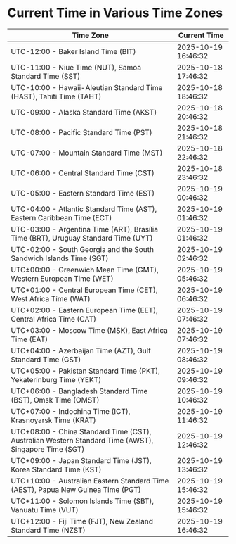 # Current Time in Various Time Zones

| Time Zone | Current Time |
|-----------|--------------|
| UTC-12:00 - Baker Island Time (BIT) | 2025-10-19 16:46:32 |
| UTC-11:00 - Niue Time (NUT), Samoa Standard Time (SST) | 2025-10-18 17:46:32 |
| UTC-10:00 - Hawaii-Aleutian Standard Time (HAST), Tahiti Time (TAHT) | 2025-10-18 18:46:32 |
| UTC-09:00 - Alaska Standard Time (AKST) | 2025-10-18 20:46:32 |
| UTC-08:00 - Pacific Standard Time (PST) | 2025-10-18 21:46:32 |
| UTC-07:00 - Mountain Standard Time (MST) | 2025-10-18 22:46:32 |
| UTC-06:00 - Central Standard Time (CST) | 2025-10-18 23:46:32 |
| UTC-05:00 - Eastern Standard Time (EST) | 2025-10-19 00:46:32 |
| UTC-04:00 - Atlantic Standard Time (AST), Eastern Caribbean Time (ECT) | 2025-10-19 01:46:32 |
| UTC-03:00 - Argentina Time (ART), Brasília Time (BRT), Uruguay Standard Time (UYT) | 2025-10-19 01:46:32 |
| UTC-02:00 - South Georgia and the South Sandwich Islands Time (SGT) | 2025-10-19 02:46:32 |
| UTC±00:00 - Greenwich Mean Time (GMT), Western European Time (WET) | 2025-10-19 05:46:32 |
| UTC+01:00 - Central European Time (CET), West Africa Time (WAT) | 2025-10-19 06:46:32 |
| UTC+02:00 - Eastern European Time (EET), Central Africa Time (CAT) | 2025-10-19 07:46:32 |
| UTC+03:00 - Moscow Time (MSK), East Africa Time (EAT) | 2025-10-19 07:46:32 |
| UTC+04:00 - Azerbaijan Time (AZT), Gulf Standard Time (GST) | 2025-10-19 08:46:32 |
| UTC+05:00 - Pakistan Standard Time (PKT), Yekaterinburg Time (YEKT) | 2025-10-19 09:46:32 |
| UTC+06:00 - Bangladesh Standard Time (BST), Omsk Time (OMST) | 2025-10-19 10:46:32 |
| UTC+07:00 - Indochina Time (ICT), Krasnoyarsk Time (KRAT) | 2025-10-19 11:46:32 |
| UTC+08:00 - China Standard Time (CST), Australian Western Standard Time (AWST), Singapore Time (SGT) | 2025-10-19 12:46:32 |
| UTC+09:00 - Japan Standard Time (JST), Korea Standard Time (KST) | 2025-10-19 13:46:32 |
| UTC+10:00 - Australian Eastern Standard Time (AEST), Papua New Guinea Time (PGT) | 2025-10-19 15:46:32 |
| UTC+11:00 - Solomon Islands Time (SBT), Vanuatu Time (VUT) | 2025-10-19 15:46:32 |
| UTC+12:00 - Fiji Time (FJT), New Zealand Standard Time (NZST) | 2025-10-19 16:46:32 |
